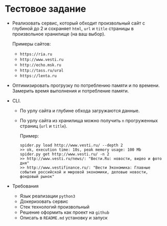 # Тестовое задание

* Реализовать сервис, который обходит произвольный сайт с глубиной до 2 и сохраняет `html`, `url` и `title` страницы в произвольное хранилище (на ваш выбор).

    Примеры сайтов:
    * `https://ria.ru`
    * `http://www.vesti.ru`
    * `http://echo.msk.ru`
    * `http://tass.ru/ural` 
    * `https://lenta.ru`
    
* Оптимизировать прогрузку по потреблению памяти и по времени. 
   Замерить время выполнения и потребление памяти.

* CLI.
    * По урлу сайта и глубине обхода загружаются данные.
    * По урлу сайта из хранилища можно получить `n` прогруженных страниц (`url` и `title`).
    
        Пример:
        ```
        spider.py load http://www.vesti.ru/ --depth 2
        >> ok, execution time: 10s, peak memory usage: 100 Mb
        spider.py get http://www.vesti.ru/ -n 2
        >> http://www.vesti.ru/news/: "Вести.Ru: новости, видео и фото дня"
        >> http://www.vestifinance.ru/: "Вести Экономика: Главные события российской и мировой экономики, деловые новости,  фондовый рынок"
        ```

* Требования
    * Язык реализации `python3`
    * Докеризовать сервис
    * Стек технологий произвольный
    * Решение оформить как проект на `github`
    * Описать в `README.md` установку и запуск